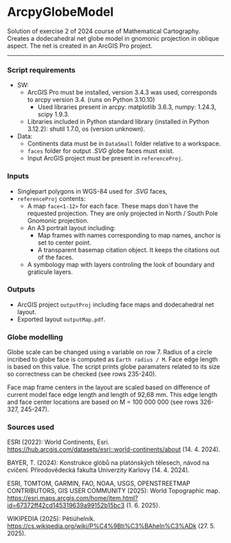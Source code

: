 # ArcpyGlobeModel

Solution of exercise 2 of 2024 course of Mathematical Cartography. Creates a dodecahedral net globe model in gnomonic projection in oblique aspect. The net is created in an ArcGIS Pro project.

---
### Script requirements
- SW:
  - ArcGIS Pro must be installed, version 3.4.3 was used, corresponds to arcpy version 3.4. (runs on Python 3.10.10)
    - Used libraries present in arcpy: matplotlib 3.6.3, numpy: 1.24.3, scipy 1.9.3.
  - Libraries included in Python standard library (installed in Python 3.12.2): shutil 1.7.0, os (version unknown).
- Data:
  - Continents data must be in `DataSmall` folder relative to a workspace.
  - `faces` folder for output _.SVG_ globe faces must exist.
  - Input ArcGIS project must be present in `referenceProj`.

### Inputs
- Singlepart polygons in WGS-84 used for _.SVG_ faces, 
- `referenceProj` contents: 
  - A map `face<1-12>` for each face. These maps don´t have the requested projection. They are only projected in North / South Pole Gnomonic projection.
  - An A3 portrait layout including: 
    - Map frames with names corresponding to map names, anchor is set to center point.
    - A transparent basemap citation object. It keeps the citations out of the faces. 
  - A symbology map with layers controling the look of boundary and graticule layers.

### Outputs 
- ArcGIS project `outputProj` including face maps and dodecahedral net layout.
- Exported layout `outputMap.pdf`.

### Globe modelling
Globe scale can be changed using `m` variable on row 7. Radius of a circle incribed to globe face is computed as `Earth radius / M`. Face edge length is based on this value. The script prints globe paramaters related to its size so correctness can be checked (see rows 235-240). 

Face map frame centers in the layout are scaled based on difference of current model face edge length and length of 92,68 mm. This edge length and face center locations are based on M = 100 000 000 (see rows 326-327, 245-247).

### Sources used
ESRI (2022): World Continents, Esri. https://hub.arcgis.com/datasets/esri::world-continents/about (14. 4. 2024).

BAYER, T. (2024): Konstrukce glóbů na platónských tělesech, návod na cvičení. Přírodovědecká fakulta
Univerzity Karlovy (14. 4. 2024).

ESRI, TOMTOM, GARMIN, FAO, NOAA, USGS, OPENSTREETMAP CONTRIBUTORS, GIS USER COMMUNITY (2025): World Topographic map. https://esri.maps.arcgis.com/home/item.html?id=67372ff42cd145319639a99152b15bc3 (1. 6. 2025).

WIKIPEDIA (2025): Pětiúhelník. https://cs.wikipedia.org/wiki/P%C4%9Bti%C3%BAheln%C3%ADk (27. 5. 2025).